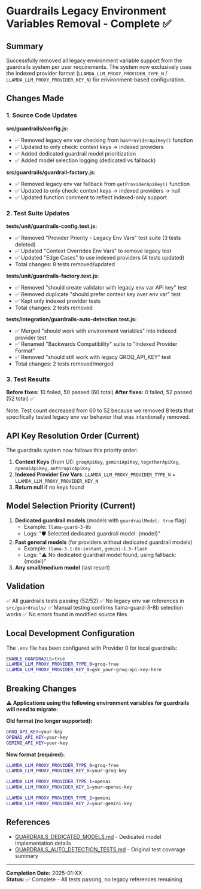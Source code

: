 # Guardrails Legacy Environment Variables Removal - Complete ✅

## Summary

Successfully removed all legacy environment variable support from the guardrails system per user requirements. The system now exclusively uses the indexed provider format (`LLAMDA_LLM_PROXY_PROVIDER_TYPE_N` / `LLAMDA_LLM_PROXY_PROVIDER_KEY_N`) for environment-based configuration.

## Changes Made

### 1. Source Code Updates

**src/guardrails/config.js:**
- ✅ Removed legacy env var checking from `hasProviderApiKey()` function
- ✅ Updated to only check: context keys → indexed providers
- ✅ Added dedicated guardrail model prioritization
- ✅ Added model selection logging (dedicated vs fallback)

**src/guardrails/guardrail-factory.js:**
- ✅ Removed legacy env var fallback from `getProviderApiKey()` function  
- ✅ Updated to only check: context keys → indexed providers → null
- ✅ Updated function comment to reflect indexed-only support

### 2. Test Suite Updates

**tests/unit/guardrails-config.test.js:**
- ✅ Removed "Provider Priority - Legacy Env Vars" test suite (3 tests deleted)
- ✅ Updated "Context Overrides Env Vars" to remove legacy test
- ✅ Updated "Edge Cases" to use indexed providers (4 tests updated)
- Total changes: 8 tests removed/updated

**tests/unit/guardrails-factory.test.js:**
- ✅ Removed "should create validator with legacy env var API key" test
- ✅ Removed duplicate "should prefer context key over env var" test
- ✅ Kept only indexed provider tests
- Total changes: 2 tests removed

**tests/integration/guardrails-auto-detection.test.js:**
- ✅ Merged "should work with environment variables" into indexed provider test
- ✅ Renamed "Backwards Compatibility" suite to "Indexed Provider Format"
- ✅ Removed "should still work with legacy GROQ_API_KEY" test
- Total changes: 2 tests removed/merged

### 3. Test Results

**Before fixes:** 10 failed, 50 passed (60 total)
**After fixes:** 0 failed, 52 passed (52 total) ✅

Note: Test count decreased from 60 to 52 because we removed 8 tests that specifically tested legacy env var behavior that was intentionally removed.

## API Key Resolution Order (Current)

The guardrails system now follows this priority order:

1. **Context Keys** (from UI): `groqApiKey`, `geminiApiKey`, `togetherApiKey`, `openaiApiKey`, `anthropicApiKey`
2. **Indexed Provider Env Vars**: `LLAMDA_LLM_PROXY_PROVIDER_TYPE_N` + `LLAMDA_LLM_PROXY_PROVIDER_KEY_N`
3. **Return null** if no keys found

## Model Selection Priority (Current)

1. **Dedicated guardrail models** (models with `guardrailModel: true` flag)
   - Example: `llama-guard-3-8b`
   - Logs: "🛡️ Selected dedicated guardrail model: {model}"
2. **Fast general models** (for providers without dedicated guardrail models)
   - Example: `llama-3.1-8b-instant`, `gemini-1.5-flash`
   - Logs: "⚠️ No dedicated guardrail model found, using fallback: {model}"
3. **Any small/medium model** (last resort)

## Validation

✅ All guardrails tests passing (52/52)
✅ No legacy env var references in `src/guardrails/`
✅ Manual testing confirms llama-guard-3-8b selection works
✅ No errors found in modified source files

## Local Development Configuration

The `.env` file has been configured with Provider 0 for local guardrails:

```bash
ENABLE_GUARDRAILS=true
LLAMDA_LLM_PROXY_PROVIDER_TYPE_0=groq-free
LLAMDA_LLM_PROXY_PROVIDER_KEY_0=gsk_your-groq-api-key-here
```

## Breaking Changes

⚠️ **Applications using the following environment variables for guardrails will need to migrate:**

**Old format (no longer supported):**
```bash
GROQ_API_KEY=your-key
OPENAI_API_KEY=your-key
GEMINI_API_KEY=your-key
```

**New format (required):**
```bash
LLAMDA_LLM_PROXY_PROVIDER_TYPE_0=groq-free
LLAMDA_LLM_PROXY_PROVIDER_KEY_0=your-groq-key

LLAMDA_LLM_PROXY_PROVIDER_TYPE_1=openai
LLAMDA_LLM_PROXY_PROVIDER_KEY_1=your-openai-key

LLAMDA_LLM_PROXY_PROVIDER_TYPE_2=gemini
LLAMDA_LLM_PROXY_PROVIDER_KEY_2=your-gemini-key
```

## References

- [GUARDRAILS_DEDICATED_MODELS.md](./GUARDRAILS_DEDICATED_MODELS.md) - Dedicated model implementation details
- [GUARDRAILS_AUTO_DETECTION_TESTS.md](./GUARDRAILS_AUTO_DETECTION_TESTS.md) - Original test coverage summary

---

**Completion Date:** 2025-01-XX  
**Status:** ✅ Complete - All tests passing, no legacy references remaining
